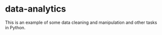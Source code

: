 # data-analytics
This is an example of some data cleaning and manipulation and other tasks in Python.

